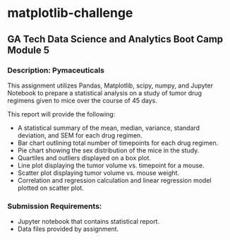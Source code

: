 # matplotlib-challenge
## GA Tech Data Science and Analytics Boot Camp Module 5
### Description: Pymaceuticals
This assignment utilizes Pandas, Matplotlib, scipy, numpy, and Jupyter Notebook to prepare a statistical analysis on a study of tumor drug regimens given to mice over the course of 45 days.  

This report will provide the following:
* A statistical summary of the mean, median, variance, standard deviation, and SEM for each drug regimen.
* Bar chart outlining total number of timepoints for each drug regimen.
* Pie chart showing the sex distribution of the mice in the study.
* Quartiles and outliers displayed on a box plot.
* Line plot displaying the tumor volume vs. timepoint for a mouse.
* Scatter plot displaying tumor volume  vs. mouse weight.
* Correlation and regression calculation and linear regression model plotted on scatter plot.

### Submission Requirements:
* Jupyter notebook that contains statistical report.
* Data files provided by assignment.
